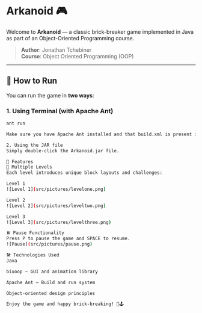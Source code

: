 # Arkanoid 🎮

Welcome to **Arkanoid** — a classic brick-breaker game implemented in Java as part of an Object-Oriented Programming course.

> **Author**: Jonathan Tchebiner  
> **Course**: Object Oriented Programming (OOP)

---

## 🚀 How to Run

You can run the game in **two ways**:

### 1. Using Terminal (with Apache Ant)
```bash
ant run

Make sure you have Apache Ant installed and that build.xml is present in the root directory.

2. Using the JAR file
Simply double-click the Arkanoid.jar file.

🧩 Features
🧱 Multiple Levels
Each level introduces unique block layouts and challenges:

Level 1
![Level 1](src/pictures/levelone.png)

Level 2
![Level 2](src/pictures/leveltwo.png)

Level 3
![Level 3](src/pictures/levelthree.png)

⏸️ Pause Functionality
Press P to pause the game and SPACE to resume.
![Pause](src/pictures/pause.png)

🛠️ Technologies Used
Java

biuoop – GUI and animation library

Apache Ant – Build and run system

Object-oriented design principles

Enjoy the game and happy brick-breaking! 🧱🕹️